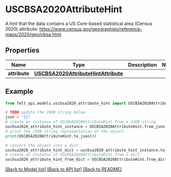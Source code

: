 # USCBSA2020AttributeHint

A hint that the data contains a US Core-based statistical area (Census 2020) attribute: https://www.census.gov/geographies/reference-maps/2020/geo/cbsa.html

## Properties

Name | Type | Description | Notes
------------ | ------------- | ------------- | -------------
**attribute** | [**USCBSA2020AttributeHintAttribute**](USCBSA2020AttributeHintAttribute.md) |  | 

## Example

```python
from felt_api.models.uscbsa2020_attribute_hint import USCBSA2020AttributeHint

# TODO update the JSON string below
json = "{}"
# create an instance of USCBSA2020AttributeHint from a JSON string
uscbsa2020_attribute_hint_instance = USCBSA2020AttributeHint.from_json(json)
# print the JSON string representation of the object
print(USCBSA2020AttributeHint.to_json())

# convert the object into a dict
uscbsa2020_attribute_hint_dict = uscbsa2020_attribute_hint_instance.to_dict()
# create an instance of USCBSA2020AttributeHint from a dict
uscbsa2020_attribute_hint_from_dict = USCBSA2020AttributeHint.from_dict(uscbsa2020_attribute_hint_dict)
```
[[Back to Model list]](../README.md#documentation-for-models) [[Back to API list]](../README.md#documentation-for-api-endpoints) [[Back to README]](../README.md)


